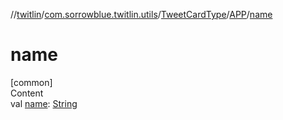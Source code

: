 //[twitlin](../../../index.md)/[com.sorrowblue.twitlin.utils](../../index.md)/[TweetCardType](../index.md)/[APP](index.md)/[name](name.md)



# name  
[common]  
Content  
val [name](name.md): [String](https://kotlinlang.org/api/latest/jvm/stdlib/kotlin/-string/index.html)  



